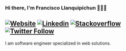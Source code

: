 ### Hi there, I'm Francisco Llanquipichun 👨🏻‍💻

[![Website](https://img.shields.io/badge/-Website-ffdd57?style=social-square&link=https://francisco.llanquipichun.cl/)](https://francisco.llanquipichun.cl/)
[![Linkedin](https://img.shields.io/badge/-Linkedin-blue?style=social-square&logo=Linkedin&logoColor=white&link=https://www.linkedin.com/in/franciscollanquipichun/)](https://www.linkedin.com/in/franciscollanquipichun/)
[![Stackoverflow](https://img.shields.io/badge/stackoverflow-f48024?style=social-square&logo=Stackoverflow&logoColor=white&link=https://stackoverflow.com/users/2736289/f-llanquipichun/)](https://stackoverflow.com/users/2736289/f-llanquipichun/)
[![Twitter Follow](https://img.shields.io/twitter/follow/F_Llanquipichun?style=social)](https://twitter.com/intent/follow?screen_name=F_Llanquipichun)
---
I am software engineer specialized in web solutions. 
